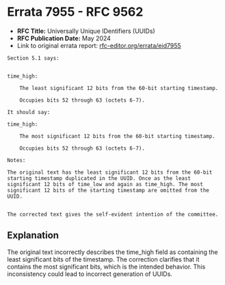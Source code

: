 # Errata 7955 - RFC 9562

- **RFC Title:** Universally Unique IDentifiers (UUIDs)
- **RFC Publication Date:** May 2024
- Link to original errata report: [rfc-editor.org/errata/eid7955](https://www.rfc-editor.org/errata/eid7955)

```
Section 5.1 says:


time_high:
    The least significant 12 bits from the 60-bit starting timestamp.
    Occupies bits 52 through 63 (octets 6-7).

It should say:

time_high:
    The most significant 12 bits from the 60-bit starting timestamp.
    Occupies bits 52 through 63 (octets 6-7).

Notes:

The original text has the least significant 12 bits from the 60-bit starting timestamp duplicated in the UUID. Once as the least significant 12 bits of time_low and again as time_high. The most significant 12 bits of the starting timestamp are omitted from the UUID.

The corrected text gives the self-evident intention of the committee.
```

## Explanation

The original text incorrectly describes the time_high field as containing the least significant bits of the timestamp. The correction clarifies that it contains the most significant bits, which is the intended behavior. This inconsistency could lead to incorrect generation of UUIDs.
